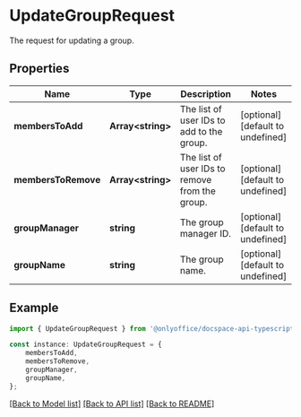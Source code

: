 # UpdateGroupRequest

The request for updating a group.

## Properties

Name | Type | Description | Notes
------------ | ------------- | ------------- | -------------
**membersToAdd** | **Array&lt;string&gt;** | The list of user IDs to add to the group. | [optional] [default to undefined]
**membersToRemove** | **Array&lt;string&gt;** | The list of user IDs to remove from the group. | [optional] [default to undefined]
**groupManager** | **string** | The group manager ID. | [optional] [default to undefined]
**groupName** | **string** | The group name. | [optional] [default to undefined]

## Example

```typescript
import { UpdateGroupRequest } from '@onlyoffice/docspace-api-typescript';

const instance: UpdateGroupRequest = {
    membersToAdd,
    membersToRemove,
    groupManager,
    groupName,
};
```

[[Back to Model list]](../README.md#documentation-for-models) [[Back to API list]](../README.md#documentation-for-api-endpoints) [[Back to README]](../README.md)
